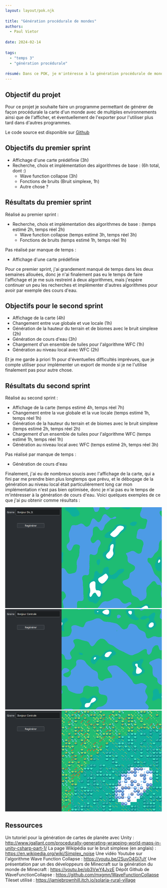 ```yaml
---
layout: layout/pok.njk

title: "Génération procédurale de mondes"
authors:
  - Paul Vietor

date: 2024-02-14

tags: 
  - "temps 3"
  - "génération procédurale"

résumé: Dans ce POK, je m'intéresse à la génération procédurale de mondes.
---
```


## Objectif du projet

Pour ce projet je souhaite faire un programme permettant de générer de façon procédurale la carte d'un monde avec de multiples environnements ainsi que de l'afficher, et éventuellement de l'exporter pour l'utiliser plus tard dans d'autres programmes.

Le code source est disponible sur [Github](https://github.com/lauravietor/WorldGen)

## Objectifs du premier sprint

- Affichage d'une carte prédéfinie (3h)
- Recherche, choix et implémentation des algorithmes de base : (6h total, dont :)
  - Wave function collapse (3h)
  - Fonctions de bruits (Bruit simplexe, 1h)
  - Autre chose ?

## Résultats du premier sprint

Réalisé au premier sprint :
- Recherche, choix et implémentation des algorithmes de base : (temps estimé 2h, temps réel 2h)
  - Wave function collapse (temps estimé 3h, temps réel 3h)
  - Fonctions de bruits (temps estimé 1h, temps réel 1h)
  
Pas réalisé par manque de temps :
- Affichage d'une carte prédéfinie

Pour ce premier sprint, j'ai grandement manqué de temps dans les deux semaines allouées, donc je n'ai finalement pas eu le temps de faire l'affichage et je me suis restreint à deux algorithmes, mais j'espère continuer un peu les recherches et implémenter d'autres algorithmes pour avoir par exemple des cours d'eau.

## Objectifs pour le second sprint

- Affichage de la carte (4h)
- Changement entre vue globale et vue locale (1h)
- Génération de la hauteur du terrain et de biomes avec le bruit simplexe (2h)
- Génération de cours d'eau (3h)
- Chargement d'un ensemble de tuiles pour l'algorithme WFC (1h)
- Génération au niveau local avec WFC (2h)

Et je me garde à priori 1h pour d'éventuelles difficultés imprévues, que je compte utiliser pour implémenter un export de monde si je ne l'utilise finalement pas pour autre chose.

## Résultats du second sprint

Réalisé au second sprint :
- Affichage de la carte (temps estimé 4h, temps réel 7h)
- Changement entre la vue globale et la vue locale (temps estimé 1h, temps réel 1h)
- Génération de la hauteur du terrain et de biomes avec le bruit simplexe (temps estimé 2h, temps réel 2h)
- Chargement d'un ensemble de tuiles pour l'algorithme WFC (temps estimé 1h, temps réel 1h)
- Génération au niveau local avec WFC (temps estimé 2h, temps réel 3h)

Pas réalisé par manque de temps :
- Génération de cours d'eau

Finalement, j'ai eu de nombreux soucis avec l'affichage de la carte, qui a fini par me prendre bien plus longtemps que prévu, et le débogage de la génération au niveau local était particulièrement long car mon implémentation n'est pas bien optimisée, donc je n'ai pas eu le temps de m'intéresser à la génération de cours d'eau. Voici quelques exemples de ce que j'ai pu obtenir comme résultats :

![](bonjourdoit.png)
![](bonjourcentrale.png)
![](bonjourcentrale_zoom.png)

## Ressources

Un tutoriel pour la génération de cartes de planète avec Unity : http://www.jgallant.com/procedurally-generating-wrapping-world-maps-in-unity-csharp-part-1/
La page Wikipédia sur le bruit simplexe (en anglais) : https://en.wikipedia.org/wiki/Simplex_noise
Une vidéo Youtube sur l'algorithme Wave Function Collapse : https://youtu.be/2SuvO4Gi7uY
Une présentation par un des développeurs de Minecraft sur la génération du monde de Minecraft : https://youtu.be/ob3VwY4JyzE
Dépôt Github de WaveFunctionCollapse : https://github.com/mxgmn/WaveFunctionCollapse
Tileset utilisé : https://jamiebrownhill.itch.io/solaria-rural-village

